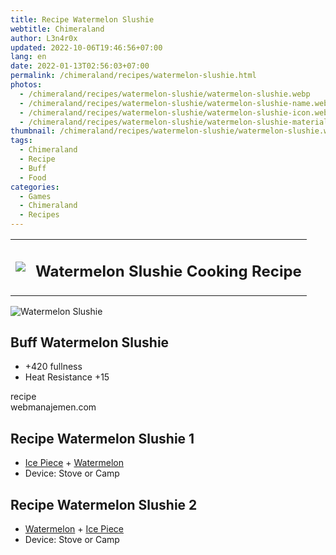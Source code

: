 ```yaml
---
title: Recipe Watermelon Slushie
webtitle: Chimeraland
author: L3n4r0x
updated: 2022-10-06T19:46:56+07:00
lang: en
date: 2022-01-13T02:56:03+07:00
permalink: /chimeraland/recipes/watermelon-slushie.html
photos:
  - /chimeraland/recipes/watermelon-slushie/watermelon-slushie.webp
  - /chimeraland/recipes/watermelon-slushie/watermelon-slushie-name.webp
  - /chimeraland/recipes/watermelon-slushie/watermelon-slushie-icon.webp
  - /chimeraland/recipes/watermelon-slushie/watermelon-slushie-material.webp
thumbnail: /chimeraland/recipes/watermelon-slushie/watermelon-slushie.webp
tags:
  - Chimeraland
  - Recipe
  - Buff
  - Food
categories:
  - Games
  - Chimeraland
  - Recipes
---
```


<section id="bootstrap-wrapper">
  <link
    rel="stylesheet"
    href="https://cdn.statically.io/gh/dimaslanjaka/Web-Manajemen/40ac3225/css/bootstrap-4.5-wrapper.css"
  />
  <div class="row mb-2">
    <div class="col-md-12 mb-2">
      <table class="table" id="post-info">
        <tbody>
          <tr>
            <td>
              <img
                class="d-inline-block me-2"
                src="/chimeraland/recipes/watermelon-slushie/watermelon-slushie-icon.webp"
                width="auto"
                height="auto"
              />
            </td>
            <td><h1 class="fs-5">Watermelon Slushie Cooking Recipe</h1></td>
          </tr>
        </tbody>
      </table>
    </div>
  </div>
  <div class="card mb-2">
    <div class="row g-0">
      <div class="col-sm-4 position-relative mb-2">
        <img
          src="/chimeraland/recipes/watermelon-slushie/watermelon-slushie-material.webp"
          class="card-img fit-cover w-100 h-100"
          alt="Watermelon Slushie"
          data-fancybox="true"
        />
      </div>
      <div class="col-sm-8 mb-2">
        <div class="card-body">
          <h2 class="card-title fs-5">Buff Watermelon Slushie</h2>
          <div class="card-text">
            <ul>
              <li>+420 fullness</li>
              <li>Heat Resistance +15</li>
            </ul>
          </div>
          <span class="badge rounded-pill bg-dark">recipe</span>
        </div>
        <div class="card-footer text-end text-muted">webmanajemen.com</div>
      </div>
    </div>
  </div>
  <div class="row mb-2">
    <div class="col-12 col-lg-6 recipe-item mb-2">
      <div class="card">
        <div class="card-body">
          <h2 class="card-title fs-5">Recipe Watermelon Slushie 1</h2>
          <div class="card-text">
            <ul>
              <li>
                <a
                  class="text-decoration-none"
                  href="/chimeraland/materials/ice-piece.html"
                  >Ice Piece</a
                ><span> + </span
                ><a
                  class="text-decoration-none"
                  href="/chimeraland/materials/watermelon.html"
                  >Watermelon</a
                >
              </li>
              <li>Device: Stove or Camp</li>
            </ul>
          </div>
        </div>
      </div>
    </div>
    <div class="col-12 col-lg-6 recipe-item mb-2">
      <div class="card">
        <div class="card-body">
          <h2 class="card-title fs-5">Recipe Watermelon Slushie 2</h2>
          <div class="card-text">
            <ul>
              <li>
                <a
                  class="text-decoration-none"
                  href="/chimeraland/materials/watermelon.html"
                  >Watermelon</a
                ><span> + </span
                ><a
                  class="text-decoration-none"
                  href="/chimeraland/materials/ice-piece.html"
                  >Ice Piece</a
                >
              </li>
              <li>Device: Stove or Camp</li>
            </ul>
          </div>
        </div>
      </div>
    </div>
  </div>
</section>